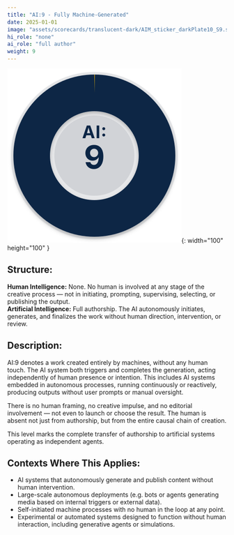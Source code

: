 ```yaml
---
title: "AI:9 - Fully Machine-Generated"
date: 2025-01-01
image: "assets/scorecards/translucent-dark/AIM_sticker_darkPlate10_S9.svg"
hi_role: "none"
ai_role: "full author"
weight: 9
---
```


![AI Score 9](/assets/scorecards/translucent-dark/AIM_sticker_darkPlate10_S9.svg){: width="100" height="100" }

## Structure:
**Human Intelligence:** None. No human is involved at any stage of the creative process — not in initiating, prompting, supervising, selecting, or publishing the output.\
**Artificial Intelligence:** Full authorship. The AI autonomously initiates, generates, and finalizes the work without human direction, intervention, or review.

## Description:
AI:9 denotes a work created entirely by machines, without any human touch. The AI system both triggers and completes the generation, acting independently of human presence or intention. This includes AI systems embedded in autonomous processes, running continuously or reactively, producing outputs without user prompts or manual oversight. 

There is no human framing, no creative impulse, and no editorial involvement — not even to launch or choose the result. The human is absent not just from authorship, but from the entire causal chain of creation.

This level marks the complete transfer of authorship to artificial systems operating as independent agents.

## Contexts Where This Applies:
- AI systems that autonomously generate and publish content without human intervention.
- Large-scale autonomous deployments (e.g. bots or agents generating media based on internal triggers or external data).
- Self-initiated machine processes with no human in the loop at any point.
- Experimental or automated systems designed to function without human interaction, including generative agents or simulations.
